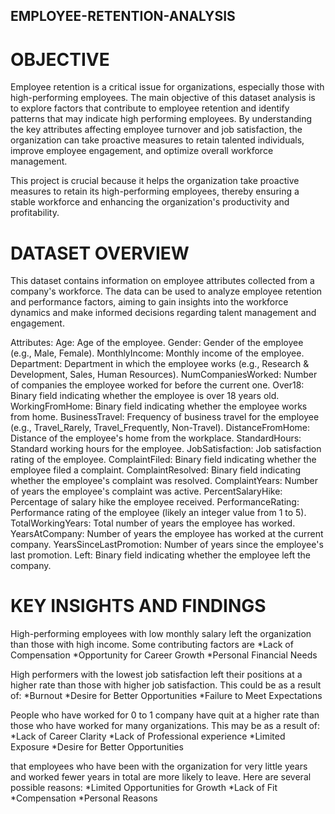 ## EMPLOYEE-RETENTION-ANALYSIS

# OBJECTIVE
Employee retention is a critical issue for organizations, especially those with high-performing employees.
The main objective of this dataset analysis is to explore factors that contribute to employee retention and identify patterns that may indicate high performing employees. 
 By understanding the key attributes affecting employee turnover and job satisfaction, 
 the organization can take proactive measures to retain talented individuals, improve employee engagement, and optimize overall workforce management.

This project is crucial because it helps the organization take proactive measures to retain its high-performing employees, 
thereby ensuring a stable workforce and enhancing the organization's productivity and profitability. 

  # DATASET OVERVIEW
  This dataset contains information on employee attributes collected from a company's workforce. 
  The data can be used to analyze employee retention and performance factors, aiming to gain insights into the workforce dynamics and make informed decisions regarding talent management and engagement.

Attributes:
Age: Age of the employee.
Gender: Gender of the employee (e.g., Male, Female).
MonthlyIncome: Monthly income of the employee.
Department: Department in which the employee works (e.g., Research & Development, Sales, Human Resources).
NumCompaniesWorked: Number of companies the employee worked for before the current one.
Over18: Binary field indicating whether the employee is over 18 years old.
WorkingFromHome: Binary field indicating whether the employee works from home.
BusinessTravel: Frequency of business travel for the employee (e.g., Travel_Rarely, Travel_Frequently, Non-Travel).
DistanceFromHome: Distance of the employee's home from the workplace.
StandardHours: Standard working hours for the employee.
JobSatisfaction: Job satisfaction rating of the employee.
ComplaintFiled: Binary field indicating whether the employee filed a complaint.
ComplaintResolved: Binary field indicating whether the employee's complaint was resolved.
ComplaintYears: Number of years the employee's complaint was active.
PercentSalaryHike: Percentage of salary hike the employee received.
PerformanceRating: Performance rating of the employee (likely an integer value from 1 to 5).
TotalWorkingYears: Total number of years the employee has worked.
YearsAtCompany: Number of years the employee has worked at the current company.
YearsSinceLastPromotion: Number of years since the employee's last promotion.
Left: Binary field indicating whether the employee left the company.


# KEY INSIGHTS AND FINDINGS

High-performing employees with low monthly salary left the organization than those with high income.
Some contributing factors are
*Lack of Compensation
*Opportunity for Career Growth
*Personal Financial Needs

High performers with the lowest job satisfaction left their positions at a higher rate than those with higher job satisfaction. 
This could be as a result of:	*Burnout
*Desire for Better Opportunities
*Failure to Meet Expectations

People who have worked for 0 to 1 company have quit at a higher rate than those who have worked for many organizations. 
This may be as a result of:
*Lack of Career Clarity
*Lack of Professional experience
*Limited Exposure
*Desire for Better Opportunities

that employees who have been with the organization for very little years and worked fewer years in total are more likely to leave. 
Here are several possible reasons:
*Limited Opportunities for Growth
*Lack of Fit
*Compensation
*Personal Reasons

